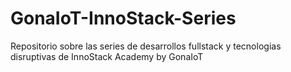 # GonaIoT-InnoStack-Series
Repositorio sobre las series de desarrollos fullstack y tecnologias disruptivas de InnoStack Academy by GonaIoT
